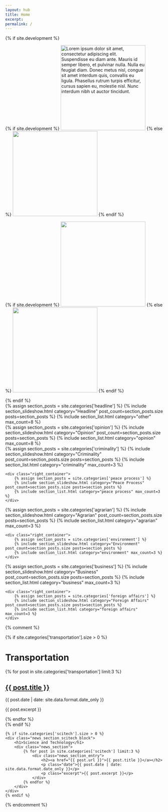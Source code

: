 ```yaml
---
layout: hub
title: Home
excerpt:
permalink: /
---
```


{% if site.development %}
<div class="image_container">
    <div class="left_container">
    {% if site.development %}
        <img id="source_top_1" class="modal_source" src="/images/top_1.png" alt="Lorem ipsum dolor sit amet, consectetur adipiscing elit. Suspendisse eu diam ante. Mauris id semper libero, et pulvinar nulla. Nulla eu feugiat diam. Donec metus nisl, congue sit amet interdum quis, convallis eu ligula. Phasellus rutrum turpis efficitur, cursus sapien eu, molestie nisl. Nunc interdum nibh ut auctor tincidunt." width="270px" height="auto" >
    {% else %}
        <img id="source_top_1" class="modal_source" src="https://dl.dropboxusercontent.com/u/47611946/dutertetimes/site/top_1.png" width="270px" height="auto" >
    {% endif %}
        <div id="modal_top_1" class="modal">
            <div class="modal_content">
                <img id="destination_top_1" class="modal_image">
                <p id="caption_top_1" class="modal_caption"></p>
            </div>
        </div>
    </div>
    <div class="right_container">
    {% if site.development %}
        <img id="source_top_2" class="modal_source" src="/images/top_2.png" width="270px" height="auto" >
    {% else %}
        <img id="source_top_2" class="modal_source" src="https://dl.dropboxusercontent.com/u/47611946/dutertetimes/site/top_2.png" width="270px" height="auto" >
    {% endif %}
        <div id="modal_top_2" class="modal">
            <div class="modal_content">
                <img id="destination_top_2" class="modal_image">
                <p id="caption_top_2" class="modal_caption"></p>
            </div>
        </div>
    </div>
</div>
{% endif %}

<div class="section_container">
    <div class="left_container">
        {% assign section_posts = site.categories['headline'] %}
        {% include section_slideshow.html category="Headline" post_count=section_posts.size posts=section_posts %}
        {% include section_list.html category="other" max_count=8 %}
    </div>
    <div class="right_container">
        {% assign section_posts = site.categories['opinion'] %}
        {% include section_slideshow.html category="Opinion" post_count=section_posts.size posts=section_posts %}
        {% include section_list.html category="opinion" max_count=8 %}
    </div>
</div>

<div class="section_container">
    <div class="left_container">
        {% assign section_posts = site.categories['criminality'] %}
        {% include section_slideshow.html category="Criminality" post_count=section_posts.size posts=section_posts %}
        {% include section_list.html category="criminality" max_count=3 %}
    </div>

    <div class="right_container">
        {% assign section_posts = site.categories['peace process'] %}
        {% include section_slideshow.html category="Peace Process" post_count=section_posts.size posts=section_posts %}
        {% include section_list.html category="peace process" max_count=3 %}
    </div>
</div>

<div class="section_container">
    <div class="left_container">
        {% assign section_posts = site.categories['agrarian'] %}
        {% include section_slideshow.html category="Agrarian" post_count=section_posts.size posts=section_posts %}
        {% include section_list.html category="agrarian" max_count=3 %}
    </div>

    <div class="right_container">
        {% assign section_posts = site.categories['environment'] %}
        {% include section_slideshow.html category="Environment" post_count=section_posts.size posts=section_posts %}
        {% include section_list.html category="environment" max_count=3 %}
    </div>
</div>

<div class="section_container">
    <div class="left_container">
        {% assign section_posts = site.categories['business'] %}
        {% include section_slideshow.html category="Business" post_count=section_posts.size posts=section_posts %}
        {% include section_list.html category="business" max_count=3 %}
    </div>

    <div class="right_container">
        {% assign section_posts = site.categories['foreign affairs'] %}
        {% include section_slideshow.html category="Foreign Affairs" post_count=section_posts.size posts=section_posts %}
        {% include section_list.html category="foreign affairs" max_count=3 %}
    </div>
</div>



{% comment %}
<div id="news_section_vertical_container">
    {% if site.categories['transportation'].size > 0 %}
    <div class="news_section_transport_block">
        <h1>Transportation</h1>
        <div class="news_section">
            {% for post in site.categories['transportation'] limit:3 %}
                <div class="news_section_entry">
                    <h2><a href="{{ post.url }}">{{ post.title }}</a></h2>
                    <p class="date">{{ post.date | date: site.data.format.date_only }}</p>
                    <p class="excerpt">{{ post.excerpt }}</p>
                </div>
            {% endfor %}
        </div>
    </div>
    {% endif %}

    {% if site.categories['scitech'].size > 0 %}
    <div class="news_section_scitech_block">
        <h1>Science and Technology</h1>
        <div class="news_section">
            {% for post in site.categories['scitech'] limit:3 %}
                <div class="news_section_entry">
                    <h2><a href="{{ post.url }}">{{ post.title }}</a></h2>
                    <p class="date">{{ post.date | date: site.data.format.date_only }}</p>
                    <p class="excerpt">{{ post.excerpt }}</p>
                </div>
            {% endfor %}
        </div>
    </div>
    {% endif %}
</div>
{% endcomment %}



<script>
    $(document).ready(function() {
        currentHeadlineSlide(0);

        currentCriminalitySlide(0);
        currentPeaceProcessSlide(0);
        currentAgrarianSlide(0);
        currentEnvironmentSlide(0);
        currentBusinessSlide(0);
        currentForeignAffairsSlide(0);
    });
    
    popupModal('modal_top_1', 'source_top_1', 'destination_top_1', 'caption_top_1');
    popupModal('modal_top_2', 'source_top_2', 'destination_top_2', 'caption_top_2');

    // Argument must be greater than zero.
    function currentHeadlineSlide(n) {
        showHeadlineSlides(n);
    }

    function currentBusinessSlide(n) {
        showBusinessSlides(n);
    }

    function currentAgrarianSlide(n) {
        showAgrarianSlides(n);
    }

    function currentEnvironmentSlide(n) {
        showEnvironmentSlides(n);
    }

    function currentForeignAffairsSlide(n) {
        showForeignAffairsSlides(n);
    }

    function currentPeaceProcessSlide(n) {
        showPeaceProcessSlides(n);
    }

    function currentCriminalitySlide(n) {
        showCriminalitySlides(n);
    }

    function showHeadlineSlides(n) {
        showSlides("headline_dot", "headline_news_entry", n);
    }

    function showBusinessSlides(n) {
        showSlides("business_dot", "business_news_entry", n);
    }

    function showAgrarianSlides(n) {
        showSlides("agrarian_dot", "agrarian_news_entry", n);
    }

    function showEnvironmentSlides(n) {
        showSlides("environment_dot", "environment_news_entry", n);
    }

    function showForeignAffairsSlides(n) {
        showSlides("foreign_affairs_dot", "foreign_affairs_news_entry", n);
    }

    function showPeaceProcessSlides(n) {
        showSlides("peace_process_dot", "peace_process_news_entry", n);
    }

    function showCriminalitySlides(n) {
        showSlides("criminality_dot", "criminality_news_entry", n);
    }

    function showSlides(links, entries, index) {
        let i;
        let dots = document.getElementsByClassName(links);
        let slides = document.getElementsByClassName(entries);

        for (i = 0; i < slides.length; i++) {
           slides[i].style.display = "none";
        }
        for (i = 0; i < dots.length; i++) {
            dots[i].className = dots[i].className.replace(" slideshow_active", "");
        }
        slides[index].style.display = "block";
        dots[index].className += " slideshow_active";
    }
    
    
    function popupModal(modal, imageSource, imageDestination, caption) {
        // Get the modal
        var modal = document.getElementById(modal);
        
        // Get the image and insert it inside the modal - use its "alt" text as a caption
        var imgSource = document.getElementById(imageSource);
        var imgDest = document.getElementById(imageDestination);
        var imgCaption = document.getElementById(caption);
        imgSource.onclick = function() {
            modal.style.display = "block";
            imgDest.src = imgSource.src;
            imgCaption.innerHTML = this.alt;
        }
        
        imgDest.onclick = function() {
            modal.style.display = "none";
        }
        modal.onclick = function() {
            modal.style.display = "none";
        }
    }
</script>
